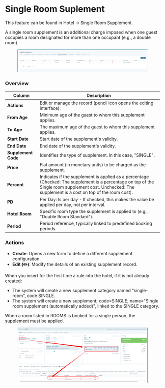 # Single Room Suplement

This feature can be found in Hotel -> Single Room Supplement.

A single room supplement is an additional charge imposed when one guest occupies a room designated for more than one occupant (e.g., a double room).

<figure><img src="../../../.gitbook/assets/image (181).png" alt=""><figcaption></figcaption></figure>

### Overview

| **Column**          | **Description**                                                                                                                                                                                          |
| ------------------- | -------------------------------------------------------------------------------------------------------------------------------------------------------------------------------------------------------- |
| **Actions**         | Edit or manage the record (pencil icon opens the editing interface).                                                                                                                                     |
| **From Age**        | Minimum age of the guest to whom this supplement applies.                                                                                                                                                |
| **To Age**          | The maximum age of the guest to whom this supplement applies.                                                                                                                                            |
| **Start Date**      | Start date of the supplement's validity.                                                                                                                                                                 |
| **End Date**        | End date of the supplement's validity.                                                                                                                                                                   |
| **Supplement Code** | Identifies the type of supplement. In this case, "SINGLE".                                                                                                                                               |
| **Price**           | Flat amount (in monetary units) to be charged as the supplement.                                                                                                                                         |
| **Percent**         | Indicates if the supplement is applied as a percentage (Checked: The supplement is a percentage on top of the Single room supplement cost. Unchecked: The supplement is a cost on top of the room cost). |
| **PD**              | Per Day: Is per day - If checked, this makes the value be applied per day, not per interval.                                                                                                             |
| **Hotel Room**      | Specific room type the supplement is applied to (e.g., "Double Room Standard").                                                                                                                          |
| **Period**          | Period reference, typically linked to predefined booking periods.                                                                                                                                        |

### Actions

* **Create**: Opens a new form to define a different supplement configuration.
* **Edit (✏️)**: Modify the details of an existing supplement record.

When you insert for the first time a rule into the hotel, if it is not already created:

* The system will create a new supplement category named "single-room", code SINGLE.
* The system will create a new supplement; code=SINGLE; name="Single room supplement (automatically added)", linked to the SINGLE category.

When a room listed in ROOMS is booked for a single person, the supplement must be applied.

<figure><img src="../../../.gitbook/assets/image (181) (1).png" alt=""><figcaption></figcaption></figure>
